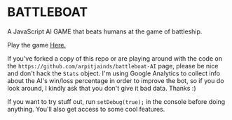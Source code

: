 BATTLEBOAT
==========

A JavaScript AI GAME that beats humans at the game of battleship.

Play the game [Here.](https://arpitjainds.github.io/battleboat-AI/index.html)

If you've forked a copy of this repo or are playing around with the code on the `https://github.com/arpitjainds/battleboat-AI` page, please be nice and don't hack the `Stats` object. I'm using Google Analytics to collect info about the AI's win/loss percentage in order to improve the bot, so if you do look around, I kindly ask that you don't give it bad data. Thanks :)

If you want to try stuff out, run `setDebug(true);` in the console before doing anything. You'll also get access to some cool features.
